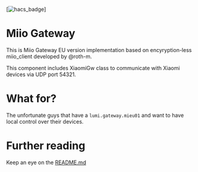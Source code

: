 [![hacs_badge](https://img.shields.io/badge/HACS-Custom-orange.svg)]

# Miio Gateway 
This is Miio Gateway EU version implementation based on encyryption-less miio_client developed by @roth-m.

This component includes XiaomiGw class to communicate with Xiaomi devices via UDP port 54321.

# What for?
The unfortunate guys that have a `lumi.gateway.mieu01` and want to have local control over their devices.

# Further reading

Keep an eye on the [README.md](https://github.com/cadavre/miio_gateway/blob/master/README.md)
